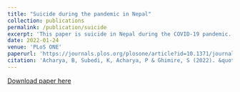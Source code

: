 ```yaml
---
title: "Suicide during the pandemic in Nepal"
collection: publications
permalink: /publication/suicide
excerpt: 'This paper is suicide in Nepal during the COVID-19 pandemic.'
date: 2022-01-24
venue: 'PLoS ONE'
paperurl: 'https://journals.plos.org/plosone/article?id=10.1371/journal.pone.0262958'
citation: 'Acharya, B, Subedi, K, Acharya, P & Ghimire, S (2022). &quot;Association between COVID-19 pandemic and the suicide rates in Nepal.&quot; <i>PLoS ONE</i>;17(1): e0262958.'
---
```



[Download paper here](http://binod-acharya.github.io/files/suicide.pdf)


